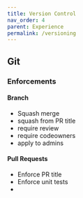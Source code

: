 ```yaml
---
title: Version Control
nav_order: 4
parent: Experience
permalink: /versioning
---
```


## Git

### Enforcements

#### Branch

- Squash merge
- squash from PR title
- require review
- require codeowners
- apply to admins

#### Pull Requests

- Enforce PR title
- Enforce unit tests
- 